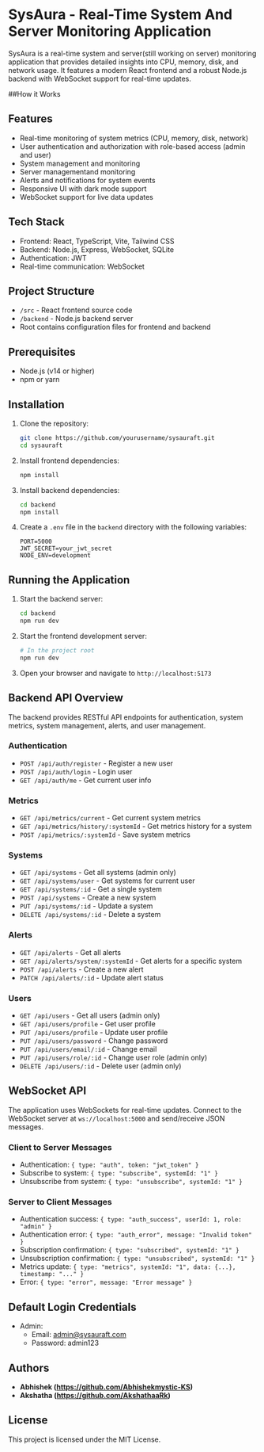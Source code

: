 # SysAura - Real-Time System And Server Monitoring Application

SysAura is a real-time system and server(still working on server) monitoring application that provides detailed insights into CPU, memory, disk, and network usage. It features a modern React frontend and a robust Node.js backend with WebSocket support for real-time updates.

##How it Works


## Features

- Real-time monitoring of system metrics (CPU, memory, disk, network)
- User authentication and authorization with role-based access (admin and user)
- System management and monitoring
- Server managementand monitoring
- Alerts and notifications for system events
- Responsive UI with dark mode support
- WebSocket support for live data updates

## Tech Stack

- Frontend: React, TypeScript, Vite, Tailwind CSS
- Backend: Node.js, Express, WebSocket, SQLite
- Authentication: JWT
- Real-time communication: WebSocket

## Project Structure

- `/src` - React frontend source code
- `/backend` - Node.js backend server
- Root contains configuration files for frontend and backend

## Prerequisites

- Node.js (v14 or higher)
- npm or yarn

## Installation

1. Clone the repository:
   ```bash
   git clone https://github.com/yourusername/sysauraft.git
   cd sysauraft
   ```

2. Install frontend dependencies:
   ```bash
   npm install
   ```

3. Install backend dependencies:
   ```bash
   cd backend
   npm install
   ```

4. Create a `.env` file in the `backend` directory with the following variables:
   ```
   PORT=5000
   JWT_SECRET=your_jwt_secret
   NODE_ENV=development
   ```

## Running the Application

1. Start the backend server:
   ```bash
   cd backend
   npm run dev
   ```

2. Start the frontend development server:
   ```bash
   # In the project root
   npm run dev
   ```

3. Open your browser and navigate to `http://localhost:5173`

## Backend API Overview

The backend provides RESTful API endpoints for authentication, system metrics, system management, alerts, and user management.

### Authentication
- `POST /api/auth/register` - Register a new user
- `POST /api/auth/login` - Login user
- `GET /api/auth/me` - Get current user info

### Metrics
- `GET /api/metrics/current` - Get current system metrics
- `GET /api/metrics/history/:systemId` - Get metrics history for a system
- `POST /api/metrics/:systemId` - Save system metrics

### Systems
- `GET /api/systems` - Get all systems (admin only)
- `GET /api/systems/user` - Get systems for current user
- `GET /api/systems/:id` - Get a single system
- `POST /api/systems` - Create a new system
- `PUT /api/systems/:id` - Update a system
- `DELETE /api/systems/:id` - Delete a system

### Alerts
- `GET /api/alerts` - Get all alerts
- `GET /api/alerts/system/:systemId` - Get alerts for a specific system
- `POST /api/alerts` - Create a new alert
- `PATCH /api/alerts/:id` - Update alert status

### Users
- `GET /api/users` - Get all users (admin only)
- `GET /api/users/profile` - Get user profile
- `PUT /api/users/profile` - Update user profile
- `PUT /api/users/password` - Change password
- `PUT /api/users/email/:id` - Change email
- `PUT /api/users/role/:id` - Change user role (admin only)
- `DELETE /api/users/:id` - Delete user (admin only)

## WebSocket API

The application uses WebSockets for real-time updates. Connect to the WebSocket server at `ws://localhost:5000` and send/receive JSON messages.

### Client to Server Messages
- Authentication: `{ type: "auth", token: "jwt_token" }`
- Subscribe to system: `{ type: "subscribe", systemId: "1" }`
- Unsubscribe from system: `{ type: "unsubscribe", systemId: "1" }`

### Server to Client Messages
- Authentication success: `{ type: "auth_success", userId: 1, role: "admin" }`
- Authentication error: `{ type: "auth_error", message: "Invalid token" }`
- Subscription confirmation: `{ type: "subscribed", systemId: "1" }`
- Unsubscription confirmation: `{ type: "unsubscribed", systemId: "1" }`
- Metrics update: `{ type: "metrics", systemId: "1", data: {...}, timestamp: "..." }`
- Error: `{ type: "error", message: "Error message" }`

## Default Login Credentials

- Admin:
  - Email: admin@sysauraft.com
  - Password: admin123

## Authors

- **Abhishek (https://github.com/Abhishekmystic-KS)**
- **Akshatha (https://github.com/AkshathaaRk)**

## License

This project is licensed under the MIT License.

